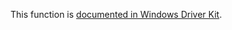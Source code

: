 This function is [documented in Windows Driver Kit](https://learn.microsoft.com/en-us/windows-hardware/drivers/ddi/ntddk/nf-ntddk-rtldelete).
